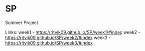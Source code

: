 # SP
Summer Project

Links:
week1 - https://ritvik09.github.io/SP/week1/#index
week2 - https://ritvik09.github.io/SP/week2/#index
week3 - https://ritvik09.github.io/SP/week3/#index
